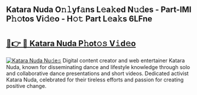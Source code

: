 ## Katara Nuda O𝚗𝚕yf𝚊ns L𝚎a𝚔ed N𝚞𝚍es - Part-lMI P𝚑𝚘tos Vi𝚍𝚎o - H𝚘𝚝 Part L𝚎a𝚔s 6LFne

# <h2><a href="http://kf2t8t.oniu.top/?m=Katara+Nuda">🔗👉 🔴 Katara Nuda P𝚑ot𝚘𝚜 V𝚒d𝚎o</a></h2>

[![Katara Nuda Nu𝚍e𝚜](https://i.imgur.com/0qMVB7G.gif)](http://kf2t8t.oniu.top/?m=Katara+Nuda)
Digital content creator and web entertainer Katara Nuda, known for disseminating dance and lifestyle knowledge through solo and collaborative dance presentations and short videos. Dedicated activist Katara Nuda, celebrated for their tireless efforts and passion for creating positive change.  
